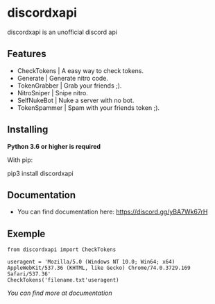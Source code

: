 discordxapi
==========

discordxapi is an unofficial discord api

Features
--------

-   CheckTokens | A easy way to check tokens.
-   Generate | Generate nitro code.
-   TokenGrabber | Grab your friends ;).
-   NitroSniper | Snipe nitro.
-   SelfNukeBot | Nuke a server with no bot.
-   TokenSpammer | Spam with your friends token ;).

Installing
----------

**Python 3.6 or higher is required**

With pip:

pip3 install discordxapi

Documentation
-------------

-   You can find documentation here: <https://discord.gg/yBA7Wk67rH>

Exemple
-------

``` {.sourceCode .python}
from discordxapi import CheckTokens

useragent = 'Mozilla/5.0 (Windows NT 10.0; Win64; x64) AppleWebKit/537.36 (KHTML, like Gecko) Chrome/74.0.3729.169 Safari/537.36'
CheckTokens('filename.txt'useragent)
```

*You can find more at documentation*

